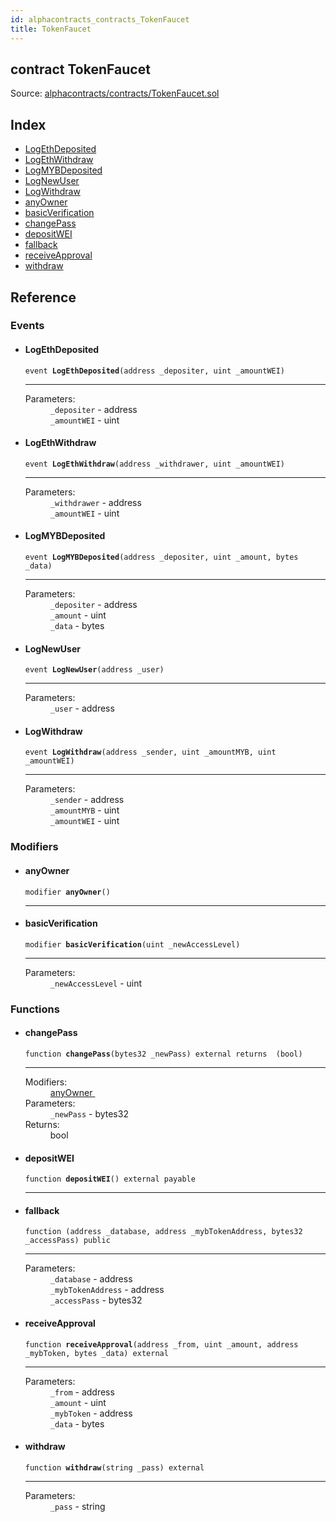 ```yaml
---
id: alphacontracts_contracts_TokenFaucet
title: TokenFaucet
---
```


<div class="contract-doc"><div class="contract"><h2 class="contract-header"><span class="contract-kind">contract</span> TokenFaucet</h2><div class="source">Source: <a href="https://github.com/MyBitFoundation/MyBit-Network.tech//blob/v0.0.0/contracts/alphacontracts/contracts/TokenFaucet.sol" target="_blank">alphacontracts/contracts/TokenFaucet.sol</a></div></div><div class="index"><h2>Index</h2><ul><li><a href="alphacontracts_contracts_TokenFaucet.html#LogEthDeposited">LogEthDeposited</a></li><li><a href="alphacontracts_contracts_TokenFaucet.html#LogEthWithdraw">LogEthWithdraw</a></li><li><a href="alphacontracts_contracts_TokenFaucet.html#LogMYBDeposited">LogMYBDeposited</a></li><li><a href="alphacontracts_contracts_TokenFaucet.html#LogNewUser">LogNewUser</a></li><li><a href="alphacontracts_contracts_TokenFaucet.html#LogWithdraw">LogWithdraw</a></li><li><a href="alphacontracts_contracts_TokenFaucet.html#anyOwner">anyOwner</a></li><li><a href="alphacontracts_contracts_TokenFaucet.html#basicVerification">basicVerification</a></li><li><a href="alphacontracts_contracts_TokenFaucet.html#changePass">changePass</a></li><li><a href="alphacontracts_contracts_TokenFaucet.html#depositWEI">depositWEI</a></li><li><a href="alphacontracts_contracts_TokenFaucet.html#">fallback</a></li><li><a href="alphacontracts_contracts_TokenFaucet.html#receiveApproval">receiveApproval</a></li><li><a href="alphacontracts_contracts_TokenFaucet.html#withdraw">withdraw</a></li></ul></div><div class="reference"><h2>Reference</h2><div class="events"><h3>Events</h3><ul><li><div class="item event"><span id="LogEthDeposited" class="anchor-marker"></span><h4 class="name">LogEthDeposited</h4><div class="body"><code class="signature">event <strong>LogEthDeposited</strong><span>(address _depositer, uint _amountWEI) </span></code><hr/><dl><dt><span class="label-parameters">Parameters:</span></dt><dd><div><code>_depositer</code> - address</div><div><code>_amountWEI</code> - uint</div></dd></dl></div></div></li><li><div class="item event"><span id="LogEthWithdraw" class="anchor-marker"></span><h4 class="name">LogEthWithdraw</h4><div class="body"><code class="signature">event <strong>LogEthWithdraw</strong><span>(address _withdrawer, uint _amountWEI) </span></code><hr/><dl><dt><span class="label-parameters">Parameters:</span></dt><dd><div><code>_withdrawer</code> - address</div><div><code>_amountWEI</code> - uint</div></dd></dl></div></div></li><li><div class="item event"><span id="LogMYBDeposited" class="anchor-marker"></span><h4 class="name">LogMYBDeposited</h4><div class="body"><code class="signature">event <strong>LogMYBDeposited</strong><span>(address _depositer, uint _amount, bytes _data) </span></code><hr/><dl><dt><span class="label-parameters">Parameters:</span></dt><dd><div><code>_depositer</code> - address</div><div><code>_amount</code> - uint</div><div><code>_data</code> - bytes</div></dd></dl></div></div></li><li><div class="item event"><span id="LogNewUser" class="anchor-marker"></span><h4 class="name">LogNewUser</h4><div class="body"><code class="signature">event <strong>LogNewUser</strong><span>(address _user) </span></code><hr/><dl><dt><span class="label-parameters">Parameters:</span></dt><dd><div><code>_user</code> - address</div></dd></dl></div></div></li><li><div class="item event"><span id="LogWithdraw" class="anchor-marker"></span><h4 class="name">LogWithdraw</h4><div class="body"><code class="signature">event <strong>LogWithdraw</strong><span>(address _sender, uint _amountMYB, uint _amountWEI) </span></code><hr/><dl><dt><span class="label-parameters">Parameters:</span></dt><dd><div><code>_sender</code> - address</div><div><code>_amountMYB</code> - uint</div><div><code>_amountWEI</code> - uint</div></dd></dl></div></div></li></ul></div><div class="modifiers"><h3>Modifiers</h3><ul><li><div class="item modifier"><span id="anyOwner" class="anchor-marker"></span><h4 class="name">anyOwner</h4><div class="body"><code class="signature">modifier <strong>anyOwner</strong><span>() </span></code><hr/></div></div></li><li><div class="item modifier"><span id="basicVerification" class="anchor-marker"></span><h4 class="name">basicVerification</h4><div class="body"><code class="signature">modifier <strong>basicVerification</strong><span>(uint _newAccessLevel) </span></code><hr/><dl><dt><span class="label-parameters">Parameters:</span></dt><dd><div><code>_newAccessLevel</code> - uint</div></dd></dl></div></div></li></ul></div><div class="functions"><h3>Functions</h3><ul><li><div class="item function"><span id="changePass" class="anchor-marker"></span><h4 class="name">changePass</h4><div class="body"><code class="signature">function <strong>changePass</strong><span>(bytes32 _newPass) </span><span>external </span><span>returns  (bool) </span></code><hr/><dl><dt><span class="label-modifiers">Modifiers:</span></dt><dd><a href="alphacontracts_contracts_TokenFaucet.html#anyOwner">anyOwner </a></dd><dt><span class="label-parameters">Parameters:</span></dt><dd><div><code>_newPass</code> - bytes32</div></dd><dt><span class="label-return">Returns:</span></dt><dd>bool</dd></dl></div></div></li><li><div class="item function"><span id="depositWEI" class="anchor-marker"></span><h4 class="name">depositWEI</h4><div class="body"><code class="signature">function <strong>depositWEI</strong><span>() </span><span>external </span><span>payable </span></code><hr/></div></div></li><li><div class="item function"><span id="fallback" class="anchor-marker"></span><h4 class="name">fallback</h4><div class="body"><code class="signature">function <strong></strong><span>(address _database, address _mybTokenAddress, bytes32 _accessPass) </span><span>public </span></code><hr/><dl><dt><span class="label-parameters">Parameters:</span></dt><dd><div><code>_database</code> - address</div><div><code>_mybTokenAddress</code> - address</div><div><code>_accessPass</code> - bytes32</div></dd></dl></div></div></li><li><div class="item function"><span id="receiveApproval" class="anchor-marker"></span><h4 class="name">receiveApproval</h4><div class="body"><code class="signature">function <strong>receiveApproval</strong><span>(address _from, uint _amount, address _mybToken, bytes _data) </span><span>external </span></code><hr/><dl><dt><span class="label-parameters">Parameters:</span></dt><dd><div><code>_from</code> - address</div><div><code>_amount</code> - uint</div><div><code>_mybToken</code> - address</div><div><code>_data</code> - bytes</div></dd></dl></div></div></li><li><div class="item function"><span id="withdraw" class="anchor-marker"></span><h4 class="name">withdraw</h4><div class="body"><code class="signature">function <strong>withdraw</strong><span>(string _pass) </span><span>external </span></code><hr/><dl><dt><span class="label-parameters">Parameters:</span></dt><dd><div><code>_pass</code> - string</div></dd></dl></div></div></li></ul></div></div></div>
